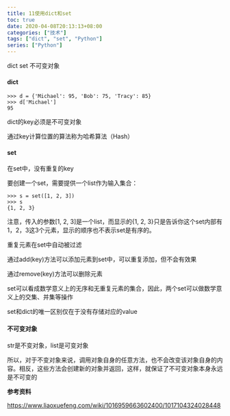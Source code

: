 ```yaml
---
title: 11使用dict和set
toc: true
date: 2020-04-08T20:13:13+08:00
categories: ["技术"]
tags: ["dict", "set", "Python"]
series: ["Python"]
---
```


dict  set  不可变对象

<!--more-->

#### dict

```
>>> d = {'Michael': 95, 'Bob': 75, 'Tracy': 85}
>>> d['Michael']
95
```

dict的key必须是不可变对象

通过key计算位置的算法称为哈希算法（Hash）

#### set

在set中，没有重复的key

要创建一个set，需要提供一个list作为输入集合：

```
>>> s = set([1, 2, 3])
>>> s
{1, 2, 3}
```


注意，传入的参数[1, 2, 3]是一个list，而显示的{1, 2, 3}只是告诉你这个set内部有1，2，3这3个元素，显示的顺序也不表示set是有序的。

重复元素在set中自动被过滤

通过add(key)方法可以添加元素到set中，可以重复添加，但不会有效果

通过remove(key)方法可以删除元素

set可以看成数学意义上的无序和无重复元素的集合，因此，两个set可以做数学意义上的交集、并集等操作

set和dict的唯一区别仅在于没有存储对应的value

#### 不可变对象

str是不变对象，list是可变对象

所以，对于不变对象来说，调用对象自身的任意方法，也不会改变该对象自身的内容。相反，这些方法会创建新的对象并返回，这样，就保证了不可变对象本身永远是不可变的

**参考资料**

https://www.liaoxuefeng.com/wiki/1016959663602400/1017104324028448